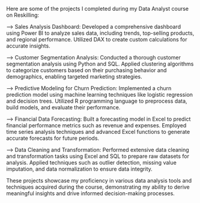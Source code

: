 Here are some of the projects I completed during my Data Analyst course on Reskilling:

--> Sales Analysis Dashboard: Developed a comprehensive dashboard using Power BI to analyze sales data, including trends, 
top-selling products, and regional performance. Utilized DAX to create custom calculations for accurate insights.

--> Customer Segmentation Analysis: Conducted a thorough customer segmentation analysis using Python and SQL. 
Applied clustering algorithms to categorize customers based on their purchasing behavior and demographics, enabling targeted marketing strategies.

--> Predictive Modeling for Churn Prediction: Implemented a churn prediction model using machine learning techniques like logistic regression and decision trees. 
Utilized R programming language to preprocess data, build models, and evaluate their performance.

--> Financial Data Forecasting: Built a forecasting model in Excel to predict financial performance metrics such as revenue and expenses. 
Employed time series analysis techniques and advanced Excel functions to generate accurate forecasts for future periods.

--> Data Cleaning and Transformation: Performed extensive data cleaning and transformation tasks using Excel and SQL to prepare raw datasets for analysis. 
Applied techniques such as outlier detection, missing value imputation, and data normalization to ensure data integrity.


These projects showcase my proficiency in various data analysis tools and techniques acquired during the course, demonstrating my ability to derive meaningful insights and drive informed decision-making processes.
